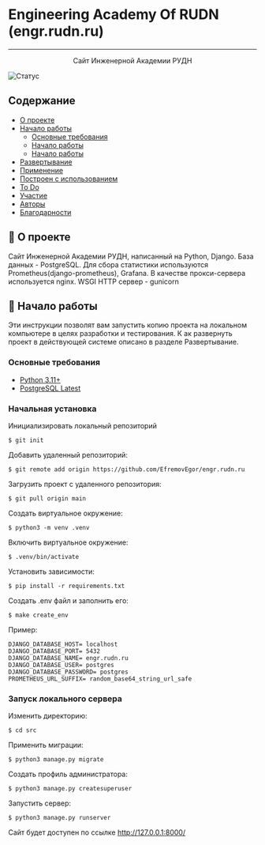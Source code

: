 # Engineering Academy Of RUDN (engr.rudn.ru)

<div align="center">
</div>

---

<p align="center">Сайт Инженерной Академии РУДН<br></p>

![Статус](https://img.shields.io/badge/status-active-success.svg)

## Содержание

- [О проекте](#-о-проекте)
- [Начало работы](#-начало-работы)
  - [Основные требования](#-начало-работы)
  - [Начало работы](#-начало-работы)
  - [Начало работы](#-начало-работы)
- [Развертывание](#deployment)
- [Применение](#usage)
- [Построен с использованием](#built_using)
- [To Do](../TODO.md)
- [Участие](../CONTRIBUTING.md)
- [Авторы](#authors)
- [Благодарности](#acknowledgement)

## 🧐 О проекте

Сайт Инженерной Академии РУДН, написанный на Python, Django.
База данных - PostgreSQL.
Для сбора статистики используются Prometheus(django-prometheus), Grafana.
В качестве прокси-сервера используется nginx.
WSGI HTTP сервер - gunicorn

## 🏁 Начало работы

Эти инструкции позволят вам запустить копию проекта на локальном компьютере в целях разработки и тестирования. К ак развернуть проект в действующей системе описано в разделе Развертывание.

### Основные требования

- [Python 3.11+](https://www.python.org/)
- [PostgreSQL Latest](https://www.postgresql.org/)

### Начальная установка

Инициализировать локальный репозиторий

```
$ git init
```

Добавить удаленный репозиторий:

```
$ git remote add origin https://github.com/EfremovEgor/engr.rudn.ru
```

Загрузить проект с удаленного репозитория:

```
$ git pull origin main
```

Создать виртуальное окружение:

```
$ python3 -m venv .venv
```

Включить виртуальное окружение:

```
$ .venv/bin/activate
```

Установить зависимости:

```
$ pip install -r requirements.txt
```

Создать .env файл и заполнить его:

```
$ make create_env
```

Пример:

```
DJANGO_DATABASE_HOST= localhost
DJANGO_DATABASE_PORT= 5432
DJANGO_DATABASE_NAME= engr.rudn.ru
DJANGO_DATABASE_USER= postgres
DJANGO_DATABASE_PASSWORD= postgres
PROMETHEUS_URL_SUFFIX= random_base64_string_url_safe
```

### Запуск локального сервера

Изменить директорию:

```
$ cd src
```

Применить миграции:

```
$ python3 manage.py migrate
```

Создать профиль администратора:

```
$ python3 manage.py createsuperuser
```

Запустить сервер:

```
$ python3 manage.py runserver
```

Сайт будет доступен по ссылке <http://127.0.0.1:8000/>